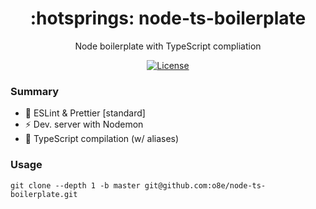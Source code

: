 <h1 align="center">:hotsprings: node-ts-boilerplate</h1>
<p align="center">Node boilerplate with TypeScript compliation</p>
<p align="center">
	<a href="https://kbrsh.github.io/license"><img src="https://img.shields.io/badge/license-MIT-blue.svg" alt="License"></a>
</p>

### Summary

- :hammer: ESLint & Prettier [standard]
- :zap: Dev. server with Nodemon
- :rocket: TypeScript compilation (w/ aliases)

### Usage

`git clone --depth 1 -b master git@github.com:o8e/node-ts-boilerplate.git`
